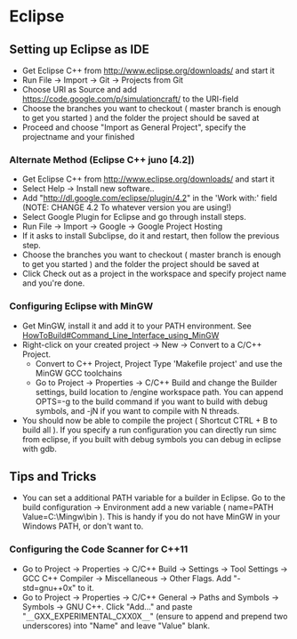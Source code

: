 

# Eclipse

## Setting up Eclipse as IDE

  * Get Eclipse C++ from http://www.eclipse.org/downloads/ and start it
  * Run File -> Import -> Git -> Projects from Git
  * Choose URI as Source and add https://code.google.com/p/simulationcraft/ to the URI-field
  * Choose the branches you want to checkout ( master branch is enough to get you started ) and the folder the project should be saved at
  * Proceed and choose "Import as General Project", specify the projectname and your finished

### Alternate Method (Eclipse C++ juno [4.2])
  * Get Eclipse C++ from http://www.eclipse.org/downloads/ and start it
  * Select Help -> Install new software..
  * Add "http://dl.google.com/eclipse/plugin/4.2" in the 'Work with:' field (NOTE: CHANGE 4.2 To whatever version you are using!)
  * Select Google Plugin for Eclipse and go through install steps.
  * Run File -> Import -> Google -> Google Project Hosting
  * If it asks to install Subclipse, do it and restart, then follow the previous step.
  * Choose the branches you want to checkout ( master branch is enough to get you started ) and the folder the project should be saved at
  * Click Check out as a project in the workspace and specify project name and you're done.

### Configuring Eclipse with MinGW
  * Get MinGW, install it and add it to your PATH environment. See [HowToBuild#Command\_Line\_Interface\_using\_MinGW](HowToBuild#Command_Line_Interface_using_MinGW.md)
  * Right-click on your created project -> New -> Convert to a C/C++ Project.
    * Convert to C++ Project, Project Type 'Makefile project' and use the  MinGW GCC toolchains
    * Go to Project -> Properties -> C/C++ Build and change the Builder settings, build location to /engine workspace path. You can append OPTS=-g to the build command if you want to build with debug symbols, and -jN if you want to compile with N threads.
  * You should now be able to compile the project ( Shortcut CTRL + B to build all ). If you specify a run configuration you can directly run simc from eclipse, if you built with debug symbols you can debug in eclipse with gdb.



## Tips and Tricks
  * You can set a additional PATH variable for a builder in Eclipse. Go to the build configuration -> Environment add a new variable ( name=PATH Value=C:\Mingw\bin ). This is handy if you do not have MinGW in your Windows PATH, or don't want to.
### Configuring the Code Scanner for C++11
  * Go to Project -> Properties -> C/C++ Build -> Settings -> Tool Settings -> GCC C++ Compiler -> Miscellaneous -> Other Flags. Add "-std=gnu++0x" to it.
  * Go to Project -> Properties -> C/C++ General -> Paths and Symbols -> Symbols -> GNU C++. Click "Add..." and paste "`__`GXX\_EXPERIMENTAL\_CXX0X`__`" (ensure to append and prepend two underscores) into "Name" and leave "Value" blank.